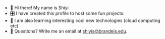 - 🤖 Hi there! My name is Shiyi
- 🎛️ I have created this profile to host some fun projects.
- 🍃 I am also learning interesting cool new technologies (cloud computing etc)
- 💌 Questions? Write me an email at shiyis@brandeis.edu.


<!--
**shiyisrsly/shiyisrsly** is a ✨ _special_ ✨ repository because its `README.md` (this file) appears on your GitHub profile.

Here are some ideas to get you started:


-->
